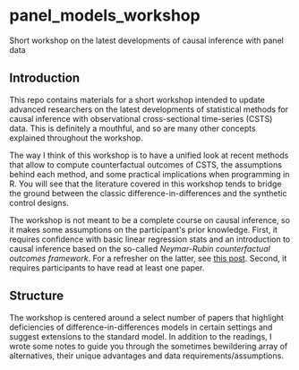 # panel_models_workshop
Short workshop on the latest developments of causal inference with panel data

## Introduction
This repo contains materials for a short workshop intended to update advanced researchers on the latest developments of statistical methods for causal inference with observational cross-sectional time-series (CSTS) data. This is definitely a mouthful, and so are many other concepts explained throughout the workshop. 

The way I think of this workshop is to have a unified look at recent methods that allow to compute counterfactual outcomes of CSTS, the assumptions behind each method, and some practical implications when programming in R. You will see that the literature covered in this workshop tends to bridge the ground between the classic difference-in-differences and the synthetic control designs.

The workshop is not meant to be a complete course on causal inference, so it makes some assumptions on the participant's prior knowledge. First, it requires confidence with basic linear regression stats and an introduction to causal inference based on the so-called *Neymar-Rubin counterfactual outcomes framework*. For a refresher on the latter, see [this post](https://www.causalconversations.com/post/po-introduction/). Second, it requires participants to have read at least one paper.

## Structure
The workshop is centered around a select number of papers that highlight deficiencies of difference-in-differences models in certain settings and suggest extensions to the standard model. In addition to the readings, I wrote some notes to guide you through the sometimes bewildering array of alternatives, their unique advantages and data requirements/assumptions.
